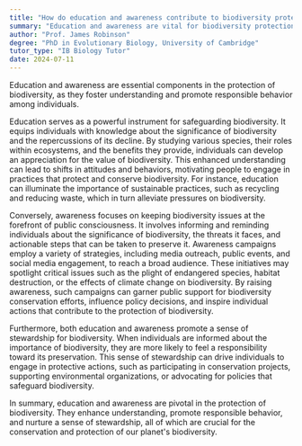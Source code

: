 ```yaml
---
title: "How do education and awareness contribute to biodiversity protection?"
summary: "Education and awareness are vital for biodiversity protection, as they enhance understanding and foster responsible behaviors towards preserving ecosystems and wildlife."
author: "Prof. James Robinson"
degree: "PhD in Evolutionary Biology, University of Cambridge"
tutor_type: "IB Biology Tutor"
date: 2024-07-11
---
```


Education and awareness are essential components in the protection of biodiversity, as they foster understanding and promote responsible behavior among individuals.

Education serves as a powerful instrument for safeguarding biodiversity. It equips individuals with knowledge about the significance of biodiversity and the repercussions of its decline. By studying various species, their roles within ecosystems, and the benefits they provide, individuals can develop an appreciation for the value of biodiversity. This enhanced understanding can lead to shifts in attitudes and behaviors, motivating people to engage in practices that protect and conserve biodiversity. For instance, education can illuminate the importance of sustainable practices, such as recycling and reducing waste, which in turn alleviate pressures on biodiversity.

Conversely, awareness focuses on keeping biodiversity issues at the forefront of public consciousness. It involves informing and reminding individuals about the significance of biodiversity, the threats it faces, and actionable steps that can be taken to preserve it. Awareness campaigns employ a variety of strategies, including media outreach, public events, and social media engagement, to reach a broad audience. These initiatives may spotlight critical issues such as the plight of endangered species, habitat destruction, or the effects of climate change on biodiversity. By raising awareness, such campaigns can garner public support for biodiversity conservation efforts, influence policy decisions, and inspire individual actions that contribute to the protection of biodiversity.

Furthermore, both education and awareness promote a sense of stewardship for biodiversity. When individuals are informed about the importance of biodiversity, they are more likely to feel a responsibility toward its preservation. This sense of stewardship can drive individuals to engage in protective actions, such as participating in conservation projects, supporting environmental organizations, or advocating for policies that safeguard biodiversity.

In summary, education and awareness are pivotal in the protection of biodiversity. They enhance understanding, promote responsible behavior, and nurture a sense of stewardship, all of which are crucial for the conservation and protection of our planet's biodiversity.
    